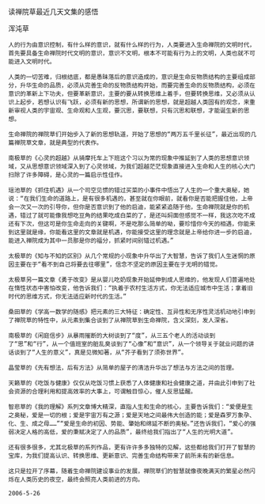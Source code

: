 读禅院草最近几天文集的感悟

浑沌草


    人的行为由意识控制，有什么样的意识，就有什么样的行为，人类要进入生命禅院的文明时代，首先要具备生命禅院时代文明的意识，意识不文明，根本不可能有行为上的文明，人类也就不可能进入文明时代。

    人类的一切苦难，归根结底，都是愚昧落后的意识造成的，意识是生命反物质结构的主要组成部分，升华生命的品质，必须从完善生命的反物质结构开始，而要完善生命的反物质结构，必须在意识的革新上下功夫，但要革新意识，主要的要从转换思维上着手，但要转换思维，又必须从认识上起步，若想认识有飞跃，必须有新的思想，所谓新的思想，就是超越人类固有的观念，来重新审视人类的宇宙观、生命观和人生观，要沉思，要联想，只有沉思和联想，才能诞生新的思想。

    生命禅院的禅院草们开始步入了新的思想轨道，开始了思想的“两万五千里长征”，最近出现的几篇禅院草文章，就是典型的代表作。

    南极草的《心灵的超越》从骑摩托车上下班这个习以为常的现象中推延到了人类的思想意识领域，又从思想意识领域深入到了心灵领域，为我们超越茫茫现象直接进入生命和人生的核心大门扫除了许多障碍，是心灵的一篇启示性佳作。

    瑶池草的《抓住机遇》从一个司空见惯的错过买菜的小事件中悟出了人生的一个重大奥秘，她说：“在我们生命的道路上，是有很多机遇的，甚至就在你眼前，就看你是否能把握住他，上帝会一次又一次的引导你，但你是否意识到了他的启迪，能紧紧追随于他，生命禅院就是你的机遇，错过了就可能像我想吃豆角的结果吃成白菜的了，是还叫焖面但感觉不一样，我这次吃不成还有下次，但这可是你生命走向的关键啊，不是吃那么简单的呦，要珍惜你今天的相遇，你能来到这里就是缘，你能看这里的文章就是机遇，你能接受这里的理念就是上帝给你进一步的启迪，能进入禅院成为其中一员那是你的福分，抓紧时间别错过机遇。”

    太极草的《知与不知的区别》从几个常规的小现象中升华出了大智慧，告诉了我们人生迷惘的原因主要在于“看不到自己将要去往哪里”，信念不坚定的原因主要在于无明的错觉。

    太极草另一篇文章《勇于改变》是从婴儿吃奶现象开始延伸到成人思维的，他发现人们普遍地处在惰性状态中害怕改变，他告诉我们：“执着于农村生活方式，你无法适应城市中生活；拿着旧时代的思维方式，你无法适应新时代的生活。”

    桑田草的《学高一数学的随感》把元素的三大特征：确定性、互异性和无序性灵活机动地引申到了禅院草的特性中，从元素到集合谈到了从禅院草到生命禅院，含义深刻，发人深省。

    南极草的《闲庭信步》从暴雨摧断的大树谈到了“度”，从三五个老人的活动谈到了“思”和“行”，从一个值班室的脏乱臭谈到了“心像”和“意识”，从一个领导关于就业问题的讲话谈到了“人生的意义”，真是见微知著，从“芥子看到了须弥世界”。

    晶莹草的《先有想法，后有方法》从简单的屋子的清洁升华出了想法与方法之间的哲理。

    天籁草的《吃饭与健康》仅仅从吃饭习惯上获悉了人体健康和社会健康之道，并由此引申到了社会资源的合理利用和提高效率的大事上，可谓触目惊心，催人反思猛醒。

    智悲草的《我的理解》系列文章博大精深，直指人生和生命的核心，主要告诉我们：“爱便是生之奥秘，爱是一切的根；爱是宇宙万有之源；爱是天地之间最伟大创造的能；爱是森罗万象孕、化、生、成之母……”“爱是生命的初因、势能、肇始和绵延不断的奥秘。”还告诉我们，“爱心的强弱决定人格的高低，爱的秉赋决定了人的品质”，最终给我们指出了“人生的光明大道”。

    还有很多很多，尤其北极草的系列作品，更有许许多多独特的见解，这些都给我们打开了智慧的宝库，为我们提高认识、转换思维、更新意识、完善生命结构带来了前所未有的新信息。

    这只是拉开了序幕，随着生命禅院建设事业的发展，禅院草们的智慧就像夜晚满天的繁星必然闪烁在人类历史的夜空，最终会照亮人类前进的方向。

    2006-5-26



